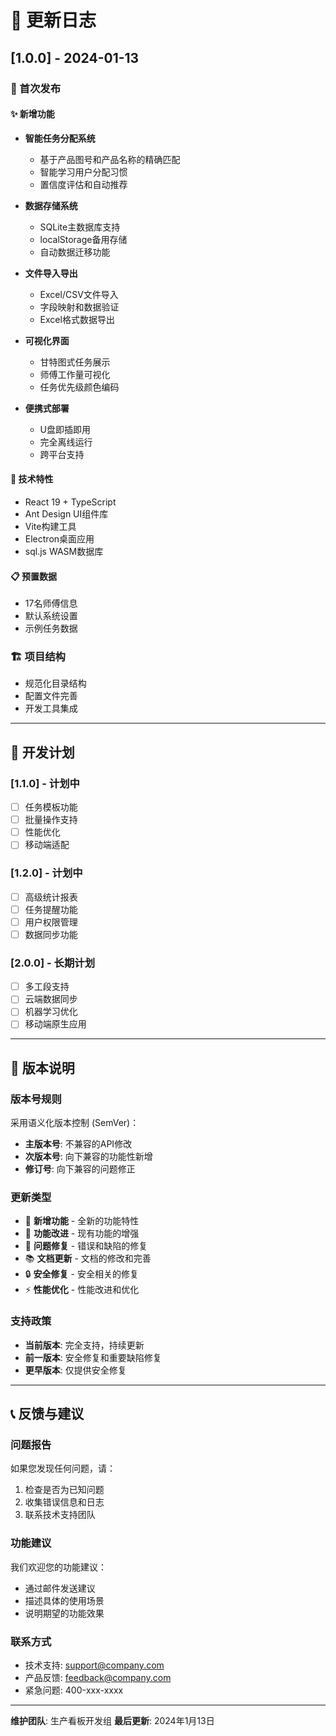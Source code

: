 # 📝 更新日志

## [1.0.0] - 2024-01-13

### 🎉 首次发布

#### ✨ 新增功能
- **智能任务分配系统**
  - 基于产品图号和产品名称的精确匹配
  - 智能学习用户分配习惯
  - 置信度评估和自动推荐

- **数据存储系统**
  - SQLite主数据库支持
  - localStorage备用存储
  - 自动数据迁移功能

- **文件导入导出**
  - Excel/CSV文件导入
  - 字段映射和数据验证
  - Excel格式数据导出

- **可视化界面**
  - 甘特图式任务展示
  - 师傅工作量可视化
  - 任务优先级颜色编码

- **便携式部署**
  - U盘即插即用
  - 完全离线运行
  - 跨平台支持

#### 🔧 技术特性
- React 19 + TypeScript
- Ant Design UI组件库
- Vite构建工具
- Electron桌面应用
- sql.js WASM数据库

#### 📋 预置数据
- 17名师傅信息
- 默认系统设置
- 示例任务数据

### 🏗️ 项目结构
- 规范化目录结构
- 配置文件完善
- 开发工具集成

---

## 📅 开发计划

### [1.1.0] - 计划中
- [ ] 任务模板功能
- [ ] 批量操作支持
- [ ] 性能优化
- [ ] 移动端适配

### [1.2.0] - 计划中
- [ ] 高级统计报表
- [ ] 任务提醒功能
- [ ] 用户权限管理
- [ ] 数据同步功能

### [2.0.0] - 长期计划
- [ ] 多工段支持
- [ ] 云端数据同步
- [ ] 机器学习优化
- [ ] 移动端原生应用

---

## 🔄 版本说明

### 版本号规则
采用语义化版本控制 (SemVer)：
- **主版本号**: 不兼容的API修改
- **次版本号**: 向下兼容的功能性新增
- **修订号**: 向下兼容的问题修正

### 更新类型
- 🎉 **新增功能** - 全新的功能特性
- 🔧 **功能改进** - 现有功能的增强
- 🐛 **问题修复** - 错误和缺陷的修复
- 📚 **文档更新** - 文档的修改和完善
- 🔒 **安全修复** - 安全相关的修复
- ⚡ **性能优化** - 性能改进和优化

### 支持政策
- **当前版本**: 完全支持，持续更新
- **前一版本**: 安全修复和重要缺陷修复
- **更早版本**: 仅提供安全修复

---

## 📞 反馈与建议

### 问题报告
如果您发现任何问题，请：
1. 检查是否为已知问题
2. 收集错误信息和日志
3. 联系技术支持团队

### 功能建议
我们欢迎您的功能建议：
- 通过邮件发送建议
- 描述具体的使用场景
- 说明期望的功能效果

### 联系方式
- 技术支持: support@company.com
- 产品反馈: feedback@company.com
- 紧急问题: 400-xxx-xxxx

---

**维护团队**: 生产看板开发组
**最后更新**: 2024年1月13日
